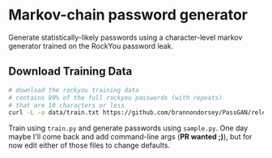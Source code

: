 # Markov-chain password generator

Generate statistically-likely passwords using a character-level markov generator trained on the RockYou password leak.

## Download Training Data

```bash
# download the rockyou training data
# contains 80% of the full rockyou passwords (with repeats)
# that are 10 characters or less
curl -L -o data/train.txt https://github.com/brannondorsey/PassGAN/releases/download/data/rockyou-train.txt
```

Train using `train.py` and generate passwords using `sample.py`. One day maybe I'll come back and add command-line args (**PR wanted ;)**), but for now edit either of those files to change defaults.
